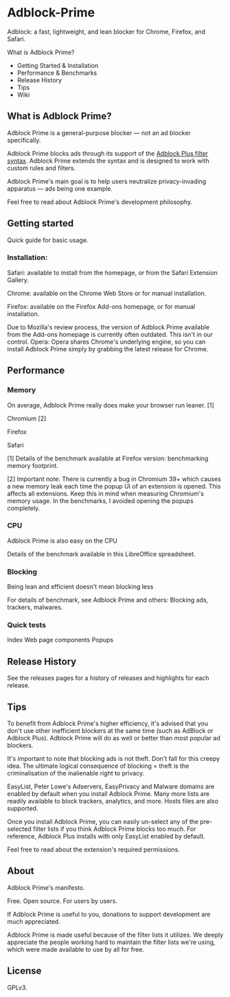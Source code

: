 # Adblock-Prime
Adblock: a fast, lightweight, and lean blocker for Chrome, Firefox, and Safari.

What is Adblock Prime?
* Getting Started & Installation
* Performance & Benchmarks
* Release History
* Tips
* Wiki

## What is Adblock Prime?

Adblock Prime is a general-purpose blocker — not an ad blocker specifically.

Adblock Prime blocks ads through its support of the [Adblock Plus filter syntax](https://adblockplus.org/en/filters). Adblock Prime extends the syntax and is designed to work with custom rules and filters.

Adblock Prime's main goal is to help users neutralize privacy-invading apparatus — ads being one example.

Feel free to read about Adblock Prime's development philosophy.

## Getting started

Quick guide for basic usage.

### Installation:

Safari: available to install from the homepage, or from the Safari Extension Gallery.

Chrome: available on the Chrome Web Store or for manual installation.

Firefox: available on the Firefox Add-ons homepage, or for manual installation.

Due to Mozilla's review process, the version of Adblock Prime available from the Add-ons homepage is currently often outdated. This isn't in our control.
Opera: Opera shares Chrome's underlying engine, so you can install Adblock Prime simply by grabbing the latest release for Chrome.

## Performance

### Memory

On average, Adblock Prime really does make your browser run leaner. [1]

Chromium [2]


Firefox


Safari


[1] Details of the benchmark available at Firefox version: benchmarking memory footprint.

[2] Important note: There is currently a bug in Chromium 39+ which causes a new memory leak each time the popup UI of an extension is opened. This affects all extensions. Keep this in mind when measuring Chromium's memory usage. In the benchmarks, I avoided opening the popups completely.

### CPU

Adblock Prime is also easy on the CPU

Details of the benchmark available in this LibreOffice spreadsheet.

### Blocking

Being lean and efficient doesn't mean blocking less

For details of benchmark, see Adblock Prime and others: Blocking ads, trackers, malwares.

### Quick tests

Index
Web page components
Popups

## Release History

See the releases pages for a history of releases and highlights for each release.

## Tips

To benefit from Adblock Prime's higher efficiency, it's advised that you don't use other inefficient blockers at the same time (such as AdBlock or Adblock Plus). Adblock Prime will do as well or better than most popular ad blockers.

It's important to note that blocking ads is not theft. Don't fall for this creepy idea. The ultimate logical consequence of blocking = theft is the criminalisation of the inalienable right to privacy.

EasyList, Peter Lowe's Adservers, EasyPrivacy and Malware domains are enabled by default when you install Adblock Prime. Many more lists are readily available to block trackers, analytics, and more. Hosts files are also supported.

Once you install Adblock Prime, you can easily un-select any of the pre-selected filter lists if you think Adblock Prime blocks too much. For reference, Adblock Plus installs with only EasyList enabled by default.

Feel free to read about the extension's required permissions.

## About

Adblock Prime's manifesto.

Free. Open source. For users by users.

If Adblock Prime is useful to you, donations to support development are much appreciated.

Adblock Prime is made useful because of the filter lists it utilizes. We deeply appreciate the people working hard to maintain the filter lists we're using, which were made available to use by all for free.

## License

GPLv3.
